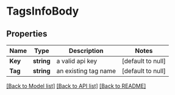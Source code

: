 # TagsInfoBody

## Properties
Name | Type | Description | Notes
------------ | ------------- | ------------- | -------------
**Key** | **string** | a valid api key | [default to null]
**Tag** | **string** | an existing tag name | [default to null]

[[Back to Model list]](../README.md#documentation-for-models) [[Back to API list]](../README.md#documentation-for-api-endpoints) [[Back to README]](../README.md)

